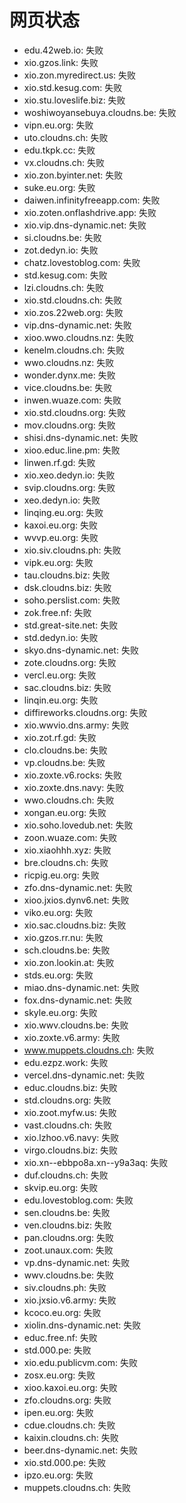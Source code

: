 # 网页状态
- edu.42web.io: 失败
- xio.gzos.link: 失败
- xio.zon.myredirect.us: 失败
- xio.std.kesug.com: 失败
- xio.stu.loveslife.biz: 失败
- woshiwoyansebuya.cloudns.be: 失败
- vipn.eu.org: 失败
- uto.cloudns.ch: 失败
- edu.tkpk.cc: 失败
- vx.cloudns.ch: 失败
- xio.zon.byinter.net: 失败
- suke.eu.org: 失败
- daiwen.infinityfreeapp.com: 失败
- xio.zoten.onflashdrive.app: 失败
- xio.vip.dns-dynamic.net: 失败
- si.cloudns.be: 失败
- zot.dedyn.io: 失败
- chatz.lovestoblog.com: 失败
- std.kesug.com: 失败
- lzi.cloudns.ch: 失败
- xio.std.cloudns.ch: 失败
- xio.zos.22web.org: 失败
- vip.dns-dynamic.net: 失败
- xioo.wwo.cloudns.nz: 失败
- kenelm.cloudns.ch: 失败
- wwo.cloudns.nz: 失败
- wonder.dynx.me: 失败
- vice.cloudns.be: 失败
- inwen.wuaze.com: 失败
- xio.std.cloudns.org: 失败
- mov.cloudns.org: 失败
- shisi.dns-dynamic.net: 失败
- xioo.educ.line.pm: 失败
- linwen.rf.gd: 失败
- xio.xeo.dedyn.io: 失败
- svip.cloudns.org: 失败
- xeo.dedyn.io: 失败
- linqing.eu.org: 失败
- kaxoi.eu.org: 失败
- wvvp.eu.org: 失败
- xio.siv.cloudns.ph: 失败
- vipk.eu.org: 失败
- tau.cloudns.biz: 失败
- dsk.cloudns.biz: 失败
- soho.perslist.com: 失败
- zok.free.nf: 失败
- std.great-site.net: 失败
- std.dedyn.io: 失败
- skyo.dns-dynamic.net: 失败
- zote.cloudns.org: 失败
- vercl.eu.org: 失败
- sac.cloudns.biz: 失败
- linqin.eu.org: 失败
- diffireworks.cloudns.org: 失败
- xio.wwvio.dns.army: 失败
- xio.zot.rf.gd: 失败
- clo.cloudns.be: 失败
- vp.cloudns.be: 失败
- xio.zoxte.v6.rocks: 失败
- xio.zoxte.dns.navy: 失败
- wwo.cloudns.ch: 失败
- xongan.eu.org: 失败
- xio.soho.lovedub.net: 失败
- zoon.wuaze.com: 失败
- xio.xiaohhh.xyz: 失败
- bre.cloudns.ch: 失败
- ricpig.eu.org: 失败
- zfo.dns-dynamic.net: 失败
- xioo.jxios.dynv6.net: 失败
- viko.eu.org: 失败
- xio.sac.cloudns.biz: 失败
- xio.gzos.rr.nu: 失败
- sch.cloudns.be: 失败
- xio.zon.lookin.at: 失败
- stds.eu.org: 失败
- miao.dns-dynamic.net: 失败
- fox.dns-dynamic.net: 失败
- skyle.eu.org: 失败
- xio.wwv.cloudns.be: 失败
- xio.zoxte.v6.army: 失败
- www.muppets.cloudns.ch: 失败
- edu.ezpz.work: 失败
- vercel.dns-dynamic.net: 失败
- educ.cloudns.biz: 失败
- std.cloudns.org: 失败
- xio.zoot.myfw.us: 失败
- vast.cloudns.ch: 失败
- xio.lzhoo.v6.navy: 失败
- virgo.cloudns.biz: 失败
- xio.xn--ebbpo8a.xn--y9a3aq: 失败
- duf.cloudns.ch: 失败
- skvip.eu.org: 失败
- edu.lovestoblog.com: 失败
- sen.cloudns.be: 失败
- ven.cloudns.biz: 失败
- pan.cloudns.org: 失败
- zoot.unaux.com: 失败
- vp.dns-dynamic.net: 失败
- wwv.cloudns.be: 失败
- siv.cloudns.ph: 失败
- xio.jxsio.v6.army: 失败
- kcoco.eu.org: 失败
- xiolin.dns-dynamic.net: 失败
- educ.free.nf: 失败
- std.000.pe: 失败
- xio.edu.publicvm.com: 失败
- zosx.eu.org: 失败
- xioo.kaxoi.eu.org: 失败
- zfo.cloudns.org: 失败
- ipen.eu.org: 失败
- cdue.cloudns.ch: 失败
- kaixin.cloudns.ch: 失败
- beer.dns-dynamic.net: 失败
- xio.std.000.pe: 失败
- ipzo.eu.org: 失败
- muppets.cloudns.ch: 失败

